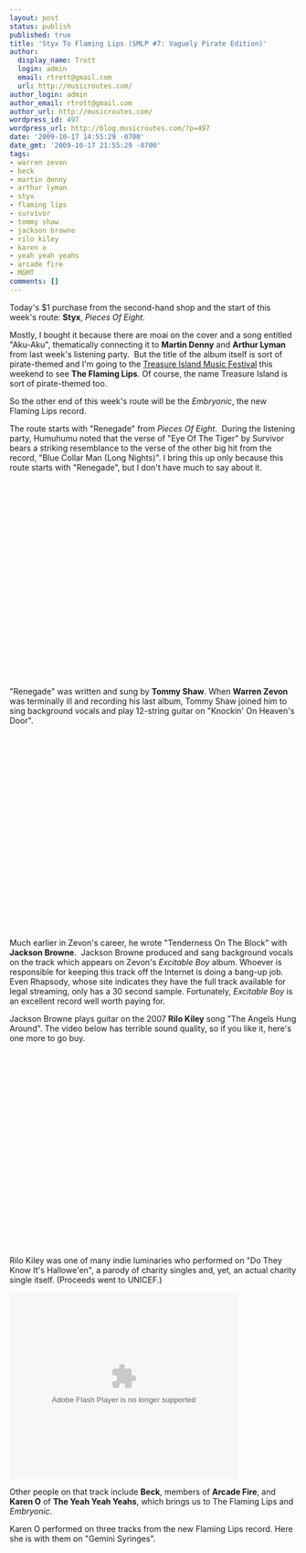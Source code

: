 ```yaml
---
layout: post
status: publish
published: true
title: 'Styx To Flaming Lips (SMLP #7: Vaguely Pirate Edition)'
author:
  display_name: Trott
  login: admin
  email: rtrott@gmail.com
  url: http://musicroutes.com/
author_login: admin
author_email: rtrott@gmail.com
author_url: http://musicroutes.com/
wordpress_id: 497
wordpress_url: http://blog.musicroutes.com/?p=497
date: '2009-10-17 14:55:29 -0700'
date_gmt: '2009-10-17 21:55:29 -0700'
tags:
- warren zevon
- beck
- martin denny
- arthur lyman
- styx
- flaming lips
- survivor
- tommy shaw
- jackson browne
- rilo kiley
- karen o
- yeah yeah yeahs
- arcade fire
- MGMT
comments: []
---
```

<p>Today's $1 purchase from the second-hand shop and the start of this week's route: <strong>Styx</strong>, <em>Pieces Of Eight</em>.</p>
<p>Mostly, I bought it because there are moai on the cover and a song entitled "Aku-Aku", thematically connecting it to <strong>Martin Denny</strong> and <strong>Arthur Lyman</strong> from last week's listening party.  But the title of the album itself is sort of pirate-themed and I'm going to the <a href="http://treasureislandfestival.com/ " target="_blank">Treasure Island Music Festival</a> this weekend to see <strong>The Flaming Lips</strong>.  Of course, the name Treasure Island is sort of pirate-themed too.</p>
<p>So the other end of this week's route will be the <em>Embryonic</em>, the new Flaming Lips record.</p>
<p>The route starts with "Renegade" from <em>Pieces Of Eight</em>.  During the listening party, Humuhumu noted that the verse of "Eye Of The Tiger" by Survivor bears a striking resemblance to the verse of the other big hit from the record, "Blue Collar Man (Long Nights)".  I bring this up only because this route starts with "Renegade",  but I don't have much to say about it.<br style="clear: both"/><br />
<object classid="clsid:d27cdb6e-ae6d-11cf-96b8-444553540000" width="425" height="344" codebase="http://download.macromedia.com/pub/shockwave/cabs/flash/swflash.cab#version=6,0,40,0"><param name="allowFullScreen" value="true" /><param name="allowscriptaccess" value="always" /><param name="src" value="http://www.youtube.com/v/zJJcR1r7u2A&amp;hl=en&amp;fs=1&amp;" /><param name="allowfullscreen" value="true" /><embed type="application/x-shockwave-flash" width="425" height="344" src="http://www.youtube.com/v/zJJcR1r7u2A&amp;hl=en&amp;fs=1&amp;" allowscriptaccess="always" allowfullscreen="true"></embed></object></p>
<p>"Renegade" was written and sung by <strong>Tommy Shaw</strong>.  When <strong>Warren Zevon</strong> was terminally ill and recording his last album, Tommy Shaw joined him to sing background vocals and play 12-string guitar on "Knockin' On Heaven's Door".</p>
<p><object classid="clsid:d27cdb6e-ae6d-11cf-96b8-444553540000" width="425" height="344" codebase="http://download.macromedia.com/pub/shockwave/cabs/flash/swflash.cab#version=6,0,40,0"><param name="allowFullScreen" value="true" /><param name="allowscriptaccess" value="always" /><param name="src" value="http://www.youtube.com/v/jKHFWpaTUmY&amp;hl=en&amp;fs=1&amp;" /><param name="allowfullscreen" value="true" /><embed type="application/x-shockwave-flash" width="425" height="344" src="http://www.youtube.com/v/jKHFWpaTUmY&amp;hl=en&amp;fs=1&amp;" allowscriptaccess="always" allowfullscreen="true"></embed></object></p>
<p>Much earlier in Zevon's career, he wrote "Tenderness On The Block" with <strong>Jackson Browne</strong>.   Jackson Browne produced and sang background vocals on the track which appears on Zevon's <em>Excitable Boy</em> album.  Whoever is responsible for keeping this track off the Internet is doing a bang-up job.  Even Rhapsody, whose site indicates they have the full track available for legal streaming, only has a 30 second sample.  Fortunately, <em>Excitable Boy</em> is an excellent record well worth paying for.</p>
<p>Jackson Browne plays guitar on the 2007 <strong>Rilo Kiley</strong> song "The Angels Hung Around". The video below has terrible sound quality, so if you like it, here's one more to go buy.</p>
<p><object classid="clsid:d27cdb6e-ae6d-11cf-96b8-444553540000" width="425" height="344" codebase="http://download.macromedia.com/pub/shockwave/cabs/flash/swflash.cab#version=6,0,40,0"><param name="allowFullScreen" value="true" /><param name="allowscriptaccess" value="always" /><param name="src" value="http://www.youtube.com/v/7_tFf1pImXY&amp;hl=en&amp;fs=1&amp;" /><param name="allowfullscreen" value="true" /><embed type="application/x-shockwave-flash" width="425" height="344" src="http://www.youtube.com/v/7_tFf1pImXY&amp;hl=en&amp;fs=1&amp;" allowscriptaccess="always" allowfullscreen="true"></embed></object></p>
<p>Rilo Kiley was one of many indie luminaries who performed on "Do They Know It's Hallowe'en", a parody of charity singles and, yet, an actual charity single itself.  (Proceeds went to UNICEF.)</p>
<p><object id="VideoPlayback" style="width: 400px; height: 326px;" classid="clsid:d27cdb6e-ae6d-11cf-96b8-444553540000" width="100" height="100" codebase="http://download.macromedia.com/pub/shockwave/cabs/flash/swflash.cab#version=6,0,40,0"><param name="src" value="http://video.google.com/googleplayer.swf?docid=1297394800193055437&amp;hl=en&amp;fs=true" /><param name="allowfullscreen" value="true" /><embed id="VideoPlayback" style="width: 400px; height: 326px;" type="application/x-shockwave-flash" width="100" height="100" src="http://video.google.com/googleplayer.swf?docid=1297394800193055437&amp;hl=en&amp;fs=true" allowfullscreen="true"></embed></object></p>
<p>Other people on that track include <strong>Beck</strong>, members of <strong>Arcade Fire</strong>, and <strong>Karen O</strong> of <strong>The Yeah Yeah Yeahs</strong>, which brings us to The Flaming Lips and <em>Embryonic</em>.</p>
<p>Karen O performed on three tracks from the new Flaming Lips record.  Here she is with them on "Gemini Syringes".</p>
